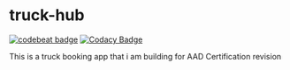 # truck-hub

[![codebeat badge](https://codebeat.co/badges/a04eb8fc-b41e-44d1-80e1-219286023828)](https://codebeat.co/projects/github-com-jamesnyakush-truck-hub-master)  [![Codacy Badge](https://api.codacy.com/project/badge/Grade/0fcca3c3ec76473a88ed1896fa3aaa73)](https://www.codacy.com/manual/jamesnyakush/truck-hub?utm_source=github.com&amp;utm_medium=referral&amp;utm_content=jamesnyakush/truck-hub&amp;utm_campaign=Badge_Grade)

This is a truck booking app that i am building for AAD Certification revision
